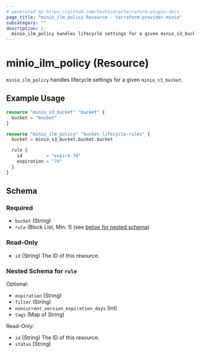 ```yaml
---
# generated by https://github.com/hashicorp/terraform-plugin-docs
page_title: "minio_ilm_policy Resource - terraform-provider-minio"
subcategory: ""
description: |-
  minio_ilm_policy handles lifecycle settings for a given minio_s3_bucket.
---
```


# minio_ilm_policy (Resource)

`minio_ilm_policy` handles lifecycle settings for a given `minio_s3_bucket`.

## Example Usage

```terraform
resource "minio_s3_bucket" "bucket" {
  bucket = "bucket"
}

resource "minio_ilm_policy" "bucket-lifecycle-rules" {
  bucket = minio_s3_bucket.bucket.bucket

  rule {
    id         = "expire-7d"
    expiration = "7d"
  }
}
```

<!-- schema generated by tfplugindocs -->
## Schema

### Required

- `bucket` (String)
- `rule` (Block List, Min: 1) (see [below for nested schema](#nestedblock--rule))

### Read-Only

- `id` (String) The ID of this resource.

<a id="nestedblock--rule"></a>
### Nested Schema for `rule`

Optional:

- `expiration` (String)
- `filter` (String)
- `noncurrent_version_expiration_days` (Int)
- `tags` (Map of String)

Read-Only:

- `id` (String) The ID of this resource.
- `status` (String)
